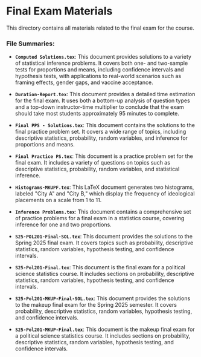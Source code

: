 # Final Exam Materials

This directory contains all materials related to the final exam for the course.

### File Summaries:

*   **`Computed Solutions.tex`**: This document provides solutions to a variety of statistical inference problems. It covers both one- and two-sample tests for proportions and means, including confidence intervals and hypothesis tests, with applications to real-world scenarios such as framing effects, gender gaps, and vaccine acceptance.

*   **`Duration-Report.tex`**: This document provides a detailed time estimation for the final exam. It uses both a bottom-up analysis of question types and a top-down instructor-time multiplier to conclude that the exam should take most students approximately 95 minutes to complete.

*   **`Final PPS - Solutions.tex`**: This document contains the solutions to the final practice problem set. It covers a wide range of topics, including descriptive statistics, probability, random variables, and inference for proportions and means.

*   **`Final Practice PS.tex`**: This document is a practice problem set for the final exam. It includes a variety of questions on topics such as descriptive statistics, probability, random variables, and statistical inference.

*   **`Histograms-MKUPF.tex`**: This LaTeX document generates two histograms, labeled "City A" and "City B," which display the frequency of ideological placements on a scale from 1 to 11.

*   **`Inference Problems.tex`**: This document contains a comprehensive set of practice problems for a final exam in a statistics course, covering inference for one and two proportions.

*   **`S25-POL201-Final-SOL.tex`**: This document provides the solutions to the Spring 2025 final exam. It covers topics such as probability, descriptive statistics, random variables, hypothesis testing, and confidence intervals.

*   **`S25-Pol201-Final.tex`**: This document is the final exam for a political science statistics course. It includes sections on probability, descriptive statistics, random variables, hypothesis testing, and confidence intervals.

*   **`S25-Pol201-MKUP-Final-SOL.tex`**: This document provides the solutions to the makeup final exam for the Spring 2025 semester. It covers probability, descriptive statistics, random variables, hypothesis testing, and confidence intervals.

*   **`S25-Pol201-MKUP-Final.tex`**: This document is the makeup final exam for a political science statistics course. It includes sections on probability, descriptive statistics, random variables, hypothesis testing, and confidence intervals.